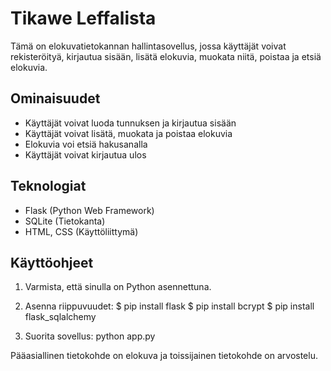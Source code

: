 # Tikawe Leffalista

Tämä on elokuvatietokannan hallintasovellus, jossa käyttäjät voivat rekisteröityä, kirjautua sisään, lisätä elokuvia, muokata niitä, poistaa ja etsiä elokuvia.

## Ominaisuudet

- Käyttäjät voivat luoda tunnuksen ja kirjautua sisään
- Käyttäjät voivat lisätä, muokata ja poistaa elokuvia
- Elokuvia voi etsiä hakusanalla
- Käyttäjät voivat kirjautua ulos

## Teknologiat

- Flask (Python Web Framework)
- SQLite (Tietokanta)
- HTML, CSS (Käyttöliittymä)

## Käyttöohjeet

1. Varmista, että sinulla on Python asennettuna.
2. Asenna riippuvuudet:
$ pip install flask
$ pip install bcrypt
$ pip install flask_sqlalchemy

3. Suorita sovellus:
    python app.py

Pääasiallinen tietokohde on elokuva ja toissijainen tietokohde on arvostelu.
